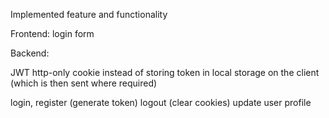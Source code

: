 Implemented feature and functionality

Frontend:
login form

Backend:

JWT http-only cookie instead of storing token in local storage on the client (which is then sent where required)

login, register (generate token)
logout (clear cookies)
update user profile
